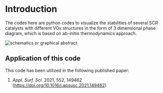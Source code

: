 # Introduction
The codes here are python codes to visualize the stabilities of several SCR catalysts with different VOx structures in the form of 3 dimensional phase diagram, which is based on ab-initio thermodynamics approach.

![schematics or graphical abstract](imgs/pydrifts3d_scheme.png)  

## Application of this code
This code has been utilized in the following published paper:
1. *Appl. Surf. Sci.* 2021, 552, 149462 (https://doi.org/10.1016/j.apsusc.2021.149462)
